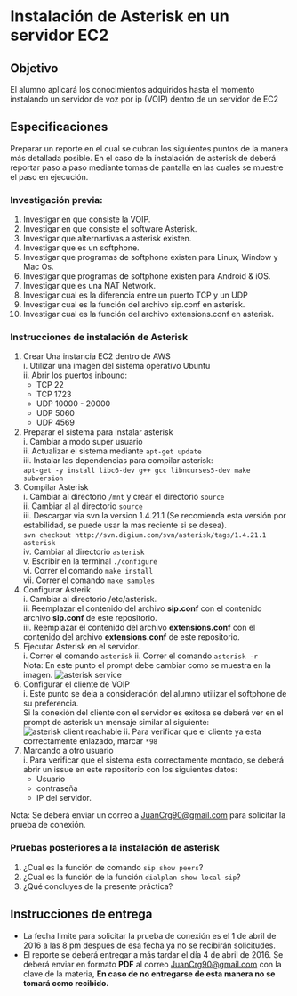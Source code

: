 # Instalación de Asterisk en un servidor EC2

## Objetivo
El alumno aplicará los conocimientos adquiridos hasta el momento instalando un servidor de voz por ip (VOIP) dentro de un servidor de EC2

## Especificaciones
Preparar un reporte en el cual se cubran los siguientes puntos de la manera más detallada posible. En el caso de la instalación de asterisk de deberá reportar paso a paso mediante tomas de pantalla en las cuales se muestre el paso en ejecución.

### Investigación previa:
1. Investigar en que consiste la VOIP.
2. Investigar en que consiste el software Asterisk.
3. Investigar que alternartivas a asterisk existen.
4. Investigar que es un softphone.
5. Investigar que programas de softphone existen para Linux, Window y Mac Os.
6. Investigar que programas de softphone existen para Android & iOS.
7. Investigar que es una NAT Network.
8. Investigar cual es la diferencia entre un puerto TCP y un UDP
9. Investigar cual es la función del archivo sip.conf en asterisk.
10. Investigar cual es la función del archivo extensions.conf en asterisk.

### Instrucciones de instalación de Asterisk
1. Crear Una instancia EC2 dentro de AWS  
  i. Utilizar una imagen del sistema operativo Ubuntu  
  ii. Abrir los puertos inbound:  
    * TCP 22
    * TCP 1723
    * UDP 10000 - 20000
    * UDP 5060
    * UDP 4569
2. Preparar el sistema para instalar asterisk  
  i. Cambiar a modo super usuario  
  ii. Actualizar el sistema mediante `apt-get update`  
  iii. Instalar las dependencias para compilar asterisk:  
  ` apt-get -y install libc6-dev g++ gcc libncurses5-dev make subversion
  `  
3. Compilar Asterisk  
  i. Cambiar al directorio `/mnt` y crear el directorio `source`  
  ii. Cambiar al al directorio `source`  
  iii. Descargar via svn la version 1.4.21.1 (Se recomienda esta versión por estabilidad, se puede usar la mas reciente si se desea).  
  `svn checkout http://svn.digium.com/svn/asterisk/tags/1.4.21.1 asterisk
  `  
  iv. Cambiar al directorio `asterisk`  
  v. Escribir en la terminal `./configure`  
  vi. Correr el comando `make install`  
  vii. Correr el comando `make samples`
4. Configurar Asterik  
  i. Cambiar al directorio /etc/asterisk.  
  ii. Reemplazar el contenido del archivo **sip.conf** con el contenido archivo **sip.conf** de este repositorio.  
  iii. Reemplazar el contenido del archivo **extensions.conf** con el contenido del archivo **extensions.conf** de este repositorio.
5. Ejecutar Asterisk en el servidor.  
  i. Correr el comando `asterisk`
  ii. Correr el comando `asterisk -r`  
  Nota: En este punto el prompt debe cambiar como se muestra en la imagen.
  ![asterisk service](http://res.cloudinary.com/juancrg90/image/upload/e_sepia/v1457843316/asterisk-r_jxzhsv.png)
6. Configurar el cliente de VOIP  
  i. Este punto se deja a consideración del alumno utilizar el softphone de su preferencia.  
  Si la conexión del cliente con el servidor es exitosa se deberá ver en el prompt de asterisk un mensaje similar al siguiente:
  ![asterisk client reachable](http://res.cloudinary.com/juancrg90/image/upload/e_sepia/v1457843769/client-reachable_idn9ai.png)
  ii. Para verificar que el cliente ya esta correctamente enlazado, marcar `*98` 
  7. Marcando a otro usuario  
    i. Para verificar que el sistema esta correctamente montado, se deberá abrir un issue en este repositorio con los siguientes datos:
      * Usuario
      * contraseña
      * IP del servidor.  

Nota: Se deberá enviar un correo a JuanCrg90@gmail.com para solicitar la prueba de conexión.
      
### Pruebas posteriores a la instalación de asterisk
1. ¿Cual es la función de comando `sip show peers`?
2. ¿Cual es la función de la función `dialplan show local-sip`?
3. ¿Qué concluyes de la presente práctica?

## Instrucciones de entrega
* La fecha limite para solicitar la prueba de conexión es el 1 de abril de 2016 a las 8 pm despues de esa fecha ya no se recibirán solicitudes.
* El reporte se deberá entregar a más tardar  el día 4 de abril de 2016. Se deberá enviar en formato **PDF** al  correo JuanCrg90@gmail.com con la clave de la materia, **En caso de no entregarse de esta manera no se tomará como recibido.**  
